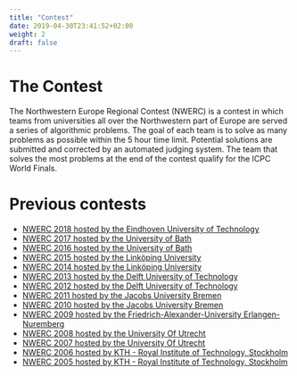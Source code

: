 ```yaml
---
title: "Contest"
date: 2019-04-30T23:41:52+02:00
weight: 2
draft: false
---
```

# The Contest
The Northwestern Europe Regional Contest (NWERC) is a contest in which teams from universities all over the Northwestern part of Europe are served a series of algorithmic problems. The goal of each team is to solve as many problems as possible within the 5 hour time limit. Potential solutions are submitted and corrected by an automated judging system. The team that solves the most problems at the end of the contest qualify for the ICPC World Finals.

# Previous contests
* <a href="http://2018.nwerc.eu/">NWERC 2018 hosted by the Eindhoven University of Technology</a>
* <a href="https://people.bath.ac.uk/masjhd/NWERC/">NWERC 2017 hosted by the University of Bath</a>
* <a href="https://people.bath.ac.uk/masjhd/2016.NWERC/">NWERC 2016 hosted by the University of Bath</a>
* <a href="http://2015.nwerc.eu/">NWERC 2015 hosted by the Linköping University</a>
* <a href="http://2014.nwerc.eu/">NWERC 2014 hosted by the Linköping University</a>
* <a href="http://2013.nwerc.eu/">NWERC 2013 hosted by the Delft University of Technology</a>
* <a href="http://2012.nwerc.eu/">NWERC 2012 hosted by the Delft University of Technology</a>
* <a href="http://2011.nwerc.eu/">NWERC 2011 hosted by the Jacobs University Bremen</a>
* <a href="http://2010.nwerc.eu/">NWERC 2010 hosted by the Jacobs University Bremen</a>
* <a href="http://2009.nwerc.eu/">NWERC 2009 hosted by the Friedrich-Alexander-University Erlangen-Nuremberg</a>
* <a href="http://2008.nwerc.eu/">NWERC 2008 hosted by the University Of Utrecht</a>
* <a href="http://2007.nwerc.eu/">NWERC 2007 hosted by the University Of Utrecht</a>
* <a href="http://www.csc.kth.se/contest/nwerc/2006/">NWERC 2006 hosted by KTH - Royal Institute of Technology, Stockholm</a>
* <a href="http://www.csc.kth.se/contest/nwerc/2005/">NWERC 2005 hosted by KTH - Royal Institute of Technology, Stockholm</a>
